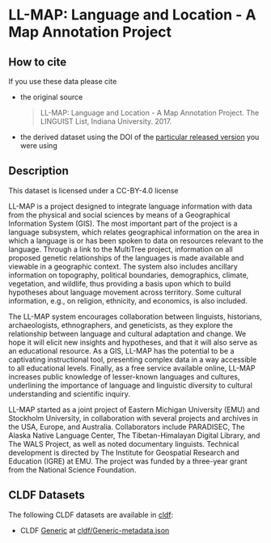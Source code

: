 # LL-MAP: Language and Location - A Map Annotation Project

## How to cite

If you use these data please cite
- the original source
  > LL-MAP: Language and Location - A Map Annotation Project. The LINGUIST List, Indiana University. 2017.
- the derived dataset using the DOI of the [particular released version](../../releases/) you were using

## Description


This dataset is licensed under a CC-BY-4.0 license



LL-MAP is a project designed to integrate language information with data from the physical and 
social sciences by means of a Geographical Information System (GIS). The most important part of 
the project is a language subsystem, which relates geographical information on the area in which 
a language is or has been spoken to data on resources relevant to the language. Through a link to 
the MultiTree project, information on all proposed genetic relationships of the languages is made 
available and viewable in a geographic context. The system also includes ancillary information on 
topography, political boundaries, demographics, climate, vegetation, and wildlife, thus providing 
a basis upon which to build hypotheses about language movement across territory. Some cultural 
information, e.g., on religion, ethnicity, and economics, is also included.

The LL-MAP system encourages collaboration between linguists, historians, archaeologists, 
ethnographers, and geneticists, as they explore the relationship between language and cultural 
adaptation and change. We hope it will elicit new insights and hypotheses, and that it will also 
serve as an educational resource. As a GIS, LL-MAP has the potential to be a captivating 
instructional tool, presenting complex data in a way accessible to all educational levels. 
Finally, as a free service available online, LL-MAP increases public knowledge of lesser-known 
languages and cultures, underlining the importance of language and linguistic diversity to 
cultural understanding and scientific inquiry.

LL-MAP started as a joint project of Eastern Michigan University (EMU) and Stockholm University, 
in collaboration with several projects and archives in the USA, Europe, and Australia. 
Collaborators include PARADISEC, The Alaska Native Language Center, The Tibetan-Himalayan Digital 
Library, and The WALS Project, as well as noted documentary linguists. Technical development is 
directed by The Institute for Geospatial Research and Education (IGRE) at EMU. The project was 
funded by a three-year grant from the National Science Foundation.


## CLDF Datasets

The following CLDF datasets are available in [cldf](cldf):

- CLDF [Generic](https://github.com/cldf/cldf/tree/master/modules/Generic) at [cldf/Generic-metadata.json](cldf/Generic-metadata.json)